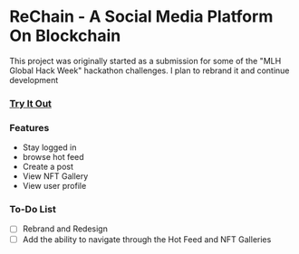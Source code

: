 # ReChain - A Social Media Platform On Blockchain

This project was originally started as a submission for some of the "MLH Global Hack Week" hackathon challenges. I plan to rebrand it and continue development

### [Try It Out](https://ahmedsaed.me/ReChain/)

### Features
- Stay logged in
- browse hot feed
- Create a post
- View NFT Gallery
- View user profile

### To-Do List
- [ ] Rebrand and Redesign 
- [ ] Add the ability to navigate through the Hot Feed and NFT Galleries
